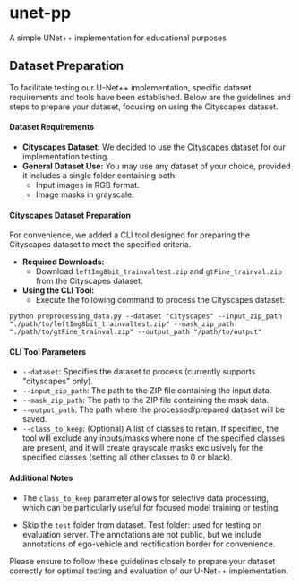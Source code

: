 # unet-pp
A simple UNet++ implementation for educational purposes

## Dataset Preparation

To facilitate testing our U-Net++ implementation, specific dataset requirements and tools have been established. Below are the guidelines and steps to prepare your dataset, focusing on using the Cityscapes dataset.

#### Dataset Requirements
- **Cityscapes Dataset:** We decided to use the [Cityscapes dataset](https://www.cityscapes-dataset.com/) for our implementation testing.
- **General Dataset Use:** You may use any dataset of your choice, provided it includes a single folder containing both:
  - Input images in RGB format.
  - Image masks in grayscale.

#### Cityscapes Dataset Preparation
For convenience, we added a CLI tool designed for preparing the Cityscapes dataset to meet the specified criteria.

- **Required Downloads:**
  - Download `leftImg8bit_trainvaltest.zip` and `gtFine_trainval.zip` from the Cityscapes dataset.
- **Using the CLI Tool:**
  - Execute the following command to process the Cityscapes dataset:
```shell
python preprocessing_data.py --dataset "cityscapes" --input_zip_path "./path/to/leftImg8bit_trainvaltest.zip" --mask_zip_path "./path/to/gtFine_trainval.zip" --output_path "/path/to/output"
```


#### CLI Tool Parameters
- `--dataset`: Specifies the dataset to process (currently supports "cityscapes" only).
- `--input_zip_path`: The path to the ZIP file containing the input data.
- `--mask_zip_path`: The path to the ZIP file containing the mask data.
- `--output_path`: The path where the processed/prepared dataset will be saved.
- `--class_to_keep`: (Optional) A list of classes to retain. If specified, the tool will exclude any inputs/masks where none of the specified classes are present, and it will create grayscale masks exclusively for the specified classes (setting all other classes to 0 or black).

#### Additional Notes
- The `class_to_keep` parameter allows for selective data processing, which can be particularly useful for focused model training or testing.
* Skip the `test`  folder from dataset. Test folder: used for testing on evaluation server. The annotations are not public, but we include annotations of ego-vehicle and rectification border for convenience.

Please ensure to follow these guidelines closely to prepare your dataset correctly for optimal testing and evaluation of our U-Net++ implementation.